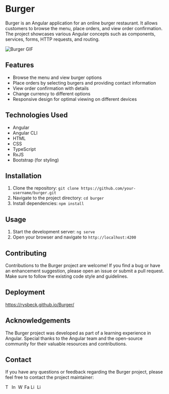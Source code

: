 # Burger

Burger is an Angular application for an online burger restaurant. It allows customers to browse the menu, place orders, and view order confirmation. The project showcases various Angular concepts such as components, services, forms, HTTP requests, and routing.

![Burger GIF](Burger.gif)

## Features

- Browse the menu and view burger options
- Place orders by selecting burgers and providing contact information
- View order confirmation with details
- Change currency to different options
- Responsive design for optimal viewing on different devices

## Technologies Used

- Angular
- Angular CLI
- HTML
- CSS
- TypeScript
- RxJS
- Bootstrap (for styling)

## Installation

1. Clone the repository: `git clone https://github.com/your-username/burger.git`
2. Navigate to the project directory: `cd burger`
3. Install dependencies: `npm install`

## Usage

1. Start the development server: `ng serve`
2. Open your browser and navigate to `http://localhost:4200`

## Contributing

Contributions to the Burger project are welcome! If you find a bug or have an enhancement suggestion, please open an issue or submit a pull request. Make sure to follow the existing code style and guidelines.


## Deployment

https://rysbeck.github.io/Burger/

## Acknowledgements

The Burger project was developed as part of a learning experience in Angular. Special thanks to the Angular team and the open-source community for their valuable resources and contributions.

## Contact

If you have any questions or feedback regarding the Burger project, please feel free to contact the project maintainer:

[<img src="https://cdn-icons-png.flaticon.com/512/2111/2111646.png" alt="Telegram" width="16" height="16">](https://www.t.me/rysbeck)
[<img src="https://cdn-icons-png.flaticon.com/512/174/174855.png" alt="Instagram" width="16" height="16">](https://www.instagram.com/orozaliev.rsb/)
[<img src="https://cdn-icons-png.flaticon.com/512/733/733585.png" alt="WhatsApp" width="16" height="16">](https://wa.me/+971586014711)
[<img src="https://cdn-icons-png.flaticon.com/512/733/733547.png" alt="Facebook" width="16" height="16">](https://m.me/rysbeck)
[<img src="https://cdn-icons-png.flaticon.com/512/174/174857.png" alt="LinkedIn" width="16" height="16">](https://www.linkedin.com/in/rysbeck-orozaliev/)
[<img src="https://cdn-icons-png.flaticon.com/512/732/732200.png" alt="LinkedIn" width="16" height="16">](mailto:rysbeck1@gmail.com)

